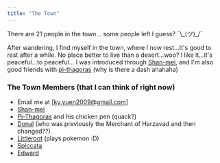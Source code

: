 ```yaml
---
title: "The Town"
---
```


There are 21 people in the town... some people left I guess? ¯\\\_(ツ)\_/¯

After wandering, I find myself in the town, where I now rest...It's good to rest after a while. No place better to live than a desert...woo?
I like it...it's peaceful...to peaceful...
I was introduced through [Shan-mei](https://shan-mei.github.io/shanmeis-notes/), and I'm also good friends with [pi-thagoras](https://pi-thagoras.github.io/the-chicken-pen) (why is there a dash ahahaha)

### The Town Members (that I can think of right now)
- Email me at [ky.yuen2009@gmail.com]
- [Shan-mei](https://shan-mei.github.io/shanmeis-notes/)
- [Pi-Thagoras](https://pi-thagoras.github.io/the-chicken-pen) and his chicken pen (quack?)
- [Donal](https://dvaraka.github.io/nalanda_university/) (who was previously the Merchant of Harzavad and then changed??)
- [Littleroot](https://littleroot.toomwn.xyz/) (plays pokemon :D)
- [Spiccata](https://spicata.99000000.xyz/)
- [Edward](https://ed.toomwn.xyz/)
